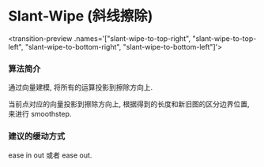 # Slant-Wipe (斜线擦除)

<transition-preview .names='["slant-wipe-to-top-right", "slant-wipe-to-top-left", "slant-wipe-to-bottom-right", "slant-wipe-to-bottom-left"]'></transition-preview>


### 算法简介

通过向量建模, 将所有的运算投影到擦除方向上.

当前点对应的向量投影到擦除方向上, 根据得到的长度和新旧图的区分边界位置, 来进行 smoothstep.


### 建议的缓动方式

ease in out 或者 ease out.
